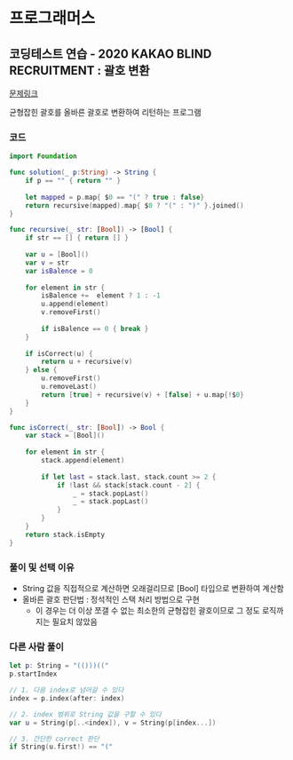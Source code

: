# 프로그래머스

## 코딩테스트 연습 - 2020 KAKAO BLIND RECRUITMENT :  괄호 변환


[문제링크](https://programmers.co.kr/learn/courses/30/lessons/60058)

 균형잡힌 괄호를 올바른 괄호로 변환하여 리턴하는 프로그램


### 코드

```swift
import Foundation

func solution(_ p:String) -> String {
    if p == "" { return "" }
    
    let mapped = p.map{ $0 == "(" ? true : false}
    return recursive(mapped).map{ $0 ? "(" : ")" }.joined()
}

func recursive(_ str: [Bool]) -> [Bool] {
    if str == [] { return [] }
    
    var u = [Bool]()
    var v = str
    var isBalence = 0
    
    for element in str {
        isBalence +=  element ? 1 : -1
        u.append(element)
        v.removeFirst()
        
        if isBalence == 0 { break }
    }
    
    if isCorrect(u) {
        return u + recursive(v)
    } else {
        u.removeFirst()
        u.removeLast()
        return [true] + recursive(v) + [false] + u.map{!$0}
    }
}

func isCorrect(_ str: [Bool]) -> Bool {
    var stack = [Bool]()
    
    for element in str {
        stack.append(element)
        
        if let last = stack.last, stack.count >= 2 {
            if !last && stack[stack.count - 2] {
                _ = stack.popLast()
                _ = stack.popLast()
            }
        }
    }
    return stack.isEmpty
}
```

### 풀이 및 선택 이유

- String 값을 직접적으로 계산하면 오래걸리므로 [Bool] 타입으로 변환하여 계산함
- 올바른 괄호 판단법 : 정석적인 스택 처리 방법으로 구현
  - 이 경우는 더 이상 쪼갤 수 없는 최소한의 균형잡힌 괄호이므로 그 정도 로직까지는 필요치 않았음

### 다른 사람 풀이
```swift
let p: String = "(()))(("
p.startIndex

// 1. 다음 index로 넘어갈 수 있다
index = p.index(after: index)

// 2. index 범위로 String 값을 구할 수 있다
var u = String(p[..<index]), v = String(p[index...])

// 3. 간단한 correct 판단
if String(u.first!) == "("
```

